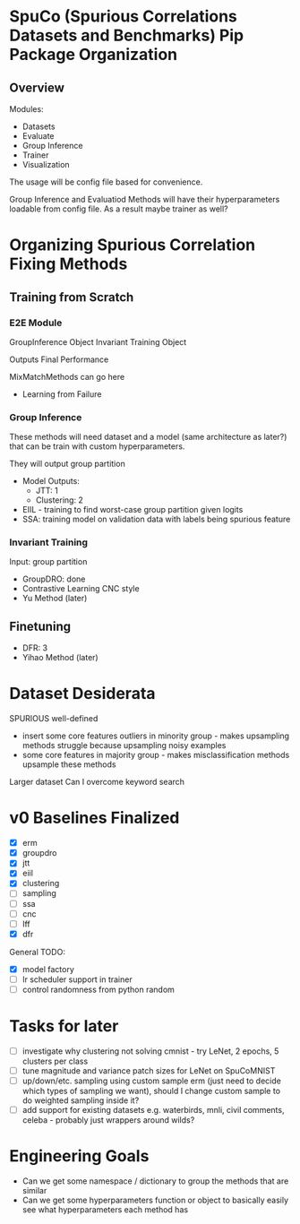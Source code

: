 # SpuCo (Spurious Correlations Datasets and Benchmarks) Pip Package Organization

## Overview 

Modules:
- Datasets
- Evaluate
- Group Inference
- Trainer
- Visualization

The usage will be config file based for convenience.

Group Inference and Evaluatiod Methods will have their hyperparameters loadable from config file. As a result maybe trainer as well?


# Organizing Spurious Correlation Fixing Methods

## Training from Scratch 

### E2E Module

GroupInference Object
Invariant Training Object

Outputs Final Performance

MixMatchMethods can go here

- Learning from Failure

### Group Inference

These methods will need dataset and a model (same architecture as later?) that can be train with custom hyperparameters. 

They will output group partition

- Model Outputs:
    - JTT: 1
    - Clustering: 2
- EIIL - training to find worst-case group partition given logits 
- SSA: training model on validation data with labels being spurious feature

### Invariant Training 

Input: group partition

- GroupDRO: done
- Contrastive Learning CNC style
- Yu Method (later)

## Finetuning

- DFR: 3
- Yihao Method (later)

# Dataset Desiderata

SPURIOUS well-defined

- insert some core features outliers in minority group - makes upsampling methods struggle because upsampling noisy examples
- some core features in majority group - makes misclassification methods upsample these methods 

Larger dataset
Can I overcome keyword search

# v0 Baselines Finalized

- [x] erm
- [x] groupdro 
- [x] jtt
- [x] eiil
- [x] clustering 
- [ ] sampling
- [ ] ssa
- [ ] cnc 
- [ ] lff
- [x] dfr

General TODO:
- [x] model factory
- [ ] lr scheduler support in trainer
- [ ] control randomness from python random 

# Tasks for later 

- [ ] investigate why clustering not solving cmnist - try LeNet, 2 epochs, 5 clusters per class
- [ ] tune magnitude and variance patch sizes for LeNet on SpuCoMNIST
- [ ] up/down/etc. sampling using custom sample erm (just need to decide which types of sampling we want), should I change custom sample to do weighted sampling inside it? 
- [ ] add support for existing datasets e.g. waterbirds, mnli, civil comments, celeba - probably just wrappers around wilds?

# Engineering Goals 

- Can we get some namespace / dictionary to group the methods that are similar
- Can we get some hyperparameters function or object to basically easily see what hyperparameters each method has